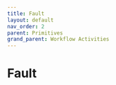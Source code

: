 ```yaml
---
title: Fault
layout: default
nav_order: 2
parent: Primitives
grand_parent: Workflow Activities
---
```


# Fault

